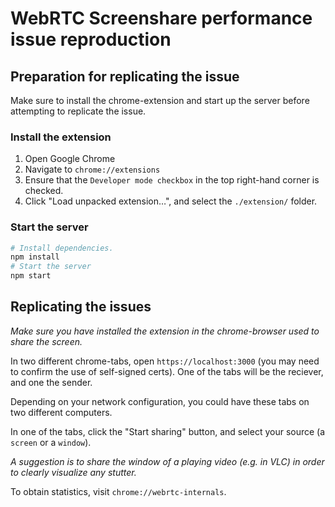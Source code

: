 # WebRTC Screenshare performance issue reproduction

## Preparation for replicating the issue

Make sure to install the chrome-extension and start up the server before attempting to replicate the issue.

### Install the extension

1. Open Google Chrome
2. Navigate to `chrome://extensions`
3. Ensure that the `Developer mode checkbox` in the top right-hand corner is checked.
4. Click "Load unpacked extension…", and select the `./extension/` folder.

### Start the server

```bash
# Install dependencies.
npm install
# Start the server
npm start
```

## Replicating the issues

_Make sure you have installed the extension in the chrome-browser used to share the screen._

In two different chrome-tabs, open `https://localhost:3000` (you may need to confirm the use of self-signed certs). One of the tabs will be the reciever, and one the sender.

Depending on your network configuration, you could have these tabs on two different computers.

In one of the tabs, click the "Start sharing" button, and select your source (a `screen` or a `window`).

_A suggestion is to share the window of a playing video (e.g. in VLC) in order to clearly visualize any stutter._

To obtain statistics, visit `chrome://webrtc-internals`.

